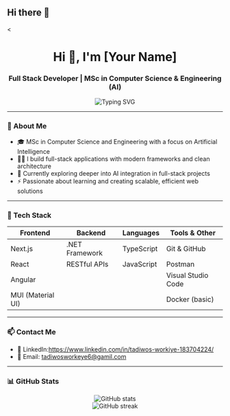 ## Hi there 👋

<<h1 align="center">Hi 👋, I'm [Your Name]</h1>
<h3 align="center">Full Stack Developer | MSc in Computer Science & Engineering (AI)</h3>

<p align="center">
  <img src="https://readme-typing-svg.demolab.com?font=Fira+Code&size=22&pause=1000&center=true&vCenter=true&width=435&lines=Full+Stack+Developer;MSc+in+Computer+Science+%26+Engineering+%28AI%29;Next.js+%7C+React+%7C+.NET+%7C+Angular+%7C+TS" alt="Typing SVG" />
</p>

---

### 🧠 About Me

- 🎓 MSc in Computer Science and Engineering with a focus on Artificial Intelligence  
- 👨‍💻 I build full-stack applications with modern frameworks and clean architecture  
- 🌱 Currently exploring deeper into AI integration in full-stack projects  
- ⚡ Passionate about learning and creating scalable, efficient web solutions  

---

### 🚀 Tech Stack

| Frontend      | Backend          | Languages      | Tools & Other       |
|---------------|------------------|----------------|---------------------|
| Next.js       | .NET Framework   | TypeScript     | Git & GitHub        |
| React         | RESTful APIs     | JavaScript     | Postman             |
| Angular       |                  |                | Visual Studio Code  |
| MUI (Material UI) |             |                | Docker (basic)      |

---

### 📫 Contact Me

- 💼 LinkedIn:https://www.linkedin.com/in/tadiwos-workiye-183704224/
- 📧 Email: tadiwosworkeye6@gamil.com


---

### 📊 GitHub Stats

<p align="center">
  <img src="https://github-readme-stats.vercel.app/api?username=tadiwos-workeye&show_icons=true&theme=radical" alt="GitHub stats" />
  <br />
  <img src="https://github-readme-streak-stats.herokuapp.com/?user=tadiwos-workeye&theme=radical" alt="GitHub streak" />
</p>



